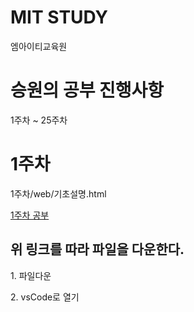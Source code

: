 # MIT STUDY
엠아이티교육원

# 승원의 공부 진행사항
1주차 ~ 25주차

# 1주차
1주차/web/기초설명.html

<!DOCTYPE html>
<html>
	<body>
    <a href="https://github.com/dogsdays123/testMIT/blob/main/1%EC%A3%BC%EC%B0%A8/web/%EA%B8%B0%EC%B4%88%EC%84%A4%EB%AA%85.html"><p>1주차 공부</p></a>
		<main class="1주차">
			<section id="heading">
				<h1>위 링크를 따라 파일을 다운한다.</h1>
				<p>1. 파일다운</p>
				<p>2. vsCode로 열기</p>
			</section>
	</body>
</html>
